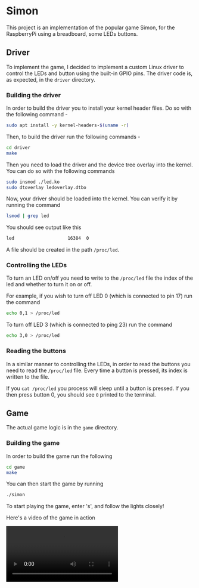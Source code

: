 # Simon

This project is an implementation of the popular game Simon, for the RaspberryPi using a breadboard, some LEDs buttons.

## Driver

To implement the game, I decided to implement a custom Linux driver to control the LEDs and button using the built-in GPIO pins. The driver code is, as expected, in the `driver` directory.

### Building the driver

In order to build the driver you to install your kernel header files. Do so with the following command - 

```bash
sudo apt install -y kernel-headers-$(uname -r)
```

Then, to build the driver run the following commands - 
```bash
cd driver
make
```

Then you need to load the driver and the device tree overlay into the kernel. You can do so with the following commands

```bash
sudo insmod ./led.ko
sudo dtoverlay ledoverlay.dtbo
```

Now, your driver should be loaded into the kernel. You can verify it by running the command 

```bash
lsmod | grep led
```

You should see output like this 

```bash
led                    16384  0
```

A file should be created in the path `/proc/led`.

### Controlling the LEDs

To turn an LED on/off you need to write to the `/proc/led` file the index of the led and whether to turn it on or off. 

For example, if you wish to turn off LED 0 (which is connected to pin 17) run the command 

```bash
echo 0,1 > /proc/led
```

To turn off LED 3 (which is connected to ping 23) run the command

```bash
echo 3,0 > /proc/led
```

### Reading the buttons

In a similar manner to controlling the LEDs, in order to read the buttons you need to read the `/proc/led` file. Every time a button is pressed, its index is written to the file.

If you `cat /proc/led` you process will sleep until a button is pressed.
If you then press button 0, you should see `0` printed to the terminal.

## Game

The actual game logic is in the `game` directory.

### Building the game

In order to build the game run the following 

```bash
cd game
make
```

You can then start the game by running 

```bash
./simon
```

To start playing the game, enter 's', and follow the lights closely!

Here's a video of the game in action

![](example.mov)


